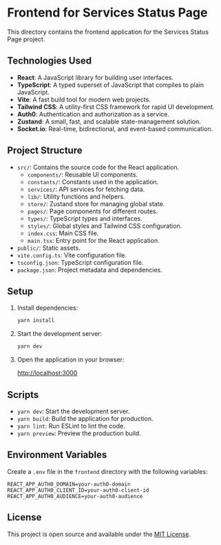 # Frontend for Services Status Page

This directory contains the frontend application for the Services Status Page project.

## Technologies Used

- **React**: A JavaScript library for building user interfaces.
- **TypeScript**: A typed superset of JavaScript that compiles to plain JavaScript.
- **Vite**: A fast build tool for modern web projects.
- **Tailwind CSS**: A utility-first CSS framework for rapid UI development.
- **Auth0**: Authentication and authorization as a service.
- **Zustand**: A small, fast, and scalable state-management solution.
- **Socket.io**: Real-time, bidirectional, and event-based communication.

## Project Structure

- `src/`: Contains the source code for the React application.
  - `components/`: Reusable UI components.
  - `constants/`: Constants used in the application.
  - `services/`: API services for fetching data.
  - `lib/`: Utility functions and helpers.
  - `store/`: Zustand store for managing global state.
  - `pages/`: Page components for different routes.
  - `types/`: TypeScript types and interfaces.
  - `styles/`: Global styles and Tailwind CSS configuration.
  - `index.css`: Main CSS file.
  - `main.tsx`: Entry point for the React application.
- `public/`: Static assets.
- `vite.config.ts`: Vite configuration file.
- `tsconfig.json`: TypeScript configuration file.
- `package.json`: Project metadata and dependencies.

## Setup

1. Install dependencies:

   ```bash
   yarn install
   ```

2. Start the development server:

   ```bash
   yarn dev
   ```

3. Open the application in your browser:

   [http://localhost:3000](http://localhost:3000)

## Scripts

- `yarn dev`: Start the development server.
- `yarn build`: Build the application for production.
- `yarn lint`: Run ESLint to lint the code.
- `yarn preview`: Preview the production build.

## Environment Variables

Create a `.env` file in the `frontend` directory with the following variables:

```
REACT_APP_AUTH0_DOMAIN=your-auth0-domain
REACT_APP_AUTH0_CLIENT_ID=your-auth0-client-id
REACT_APP_AUTH0_AUDIENCE=your-auth0-audience
```

## License

This project is open source and available under the [MIT License](../LICENSE).